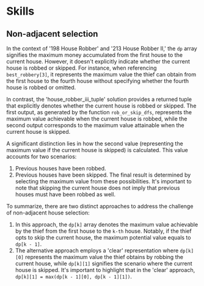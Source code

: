 # Skills
## Non-adjacent selection
In the context of '198 House Robber' and '213 House Robber II,' the `dp` array signifies the maximum money accumulated from the first house to the current house. However, it doesn't explicitly indicate whether the current house is robbed or skipped. For instance, when referencing `best_robbery[3]`, it represents the maximum value the thief can obtain from the first house to the fourth house without specifying whether the fourth house is robbed or omitted.

In contrast, the 'house_robber_iii_tuple' solution provides a returned tuple that explicitly denotes whether the current house is robbed or skipped. The first output, as generated by the function `rob_or_skip_dfs`, represents the maximum value achievable when the current house is robbed, while the second output corresponds to the maximum value attainable when the current house is skipped.

A significant distinction lies in how the second value (representing the maximum value if the current house is skipped) is calculated. This value accounts for two scenarios:

1. Previous houses have been robbed. 
2. Previous houses have been skipped.
The final result is determined by selecting the maximum value from these possibilities. It's important to note that skipping the current house does not imply that previous houses must have been robbed as well.

To summarize, there are two distinct approaches to address the challenge of non-adjacent house selection:
1. In this approach, the `dp[k]` array denotes the maximum value achievable by the thief from the first house to the `k-th` house. Notably, if the thief opts to skip the current house, the maximum potential value equals to `dp[k - 1]`.
2. The alternative approach employs a 'clear' representation where `dp[k][0]` represents the maximum value the thief obtains by robbing the current house, while `dp[k][1]` signifies the scenario where the current house is skipped. It's important to highlight that in the 'clear' approach, `dp[k][1] = max(dp[k - 1][0], dp[k - 1][1])`.